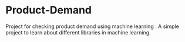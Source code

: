 # Product-Demand
Project for checking product demand using machine learning . A simple project to learn about different libraries in machine learning.
